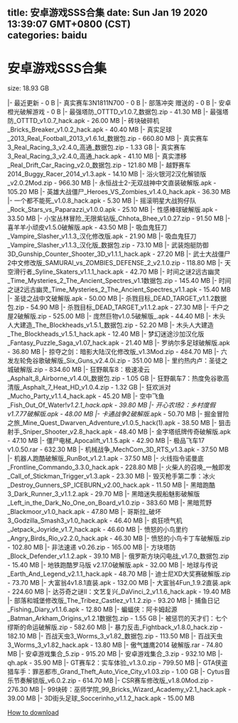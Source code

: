 
title: 安卓游戏SSS合集
date: Sun Jan 19 2020 13:39:07 GMT+0800 (CST)    
categories: baidu
---

# 安卓游戏SSS合集
size: 18.93 GB
 
 
|- 最近更新 - 0 B
|- 真实赛车3N1811N700 - 0 B
|- 部落冲突 赠送的 - 0 B
|- 安卓橙光破解游戏 - 0 B
|- 最强塔防_OTTTD_v1.0.7_数据包.zip - 41.30 MB
|- 最强塔防_OTTTD_v1.0.7_hack.apk - 26.00 MB
|- 砖块破碎机_Bricks_Breaker_v1.0.2_hack.apk - 40.40 MB
|- 真实足球_2013_Real_Football_2013_v1.6.1d_数据包.zip - 660.80 MB
|- 真实赛车3_Real_Racing_3_v2.4.0_高通_数据包.zip - 1.33 GB
|- 真实赛车3_Real_Racing_3_v2.4.0_高通_hack.apk - 41.10 MB
|- 真实漂移_Real_Drift_Car_Racing_v2.0_数据包.zip - 121.80 MB
|- 越野赛车2014_Buggy_Racer_2014_v1.3.apk - 14.10 MB
|- 浴火银河2汉化解锁版_v2.0.2Mod.zip - 966.30 MB
|- 永恒战士2-无双战神中文直装破解版.apk - 105.20 MB
|- 英雄大战僵尸_Heroes_VS_Zombies_v1.4.0_hack.apk - 36.30 MB
|- 一个都不能死_v1.0.8_hack.apk - 5.30 MB
|- 摇滚明星大战狗仔队_Rock_Stars_vs_Paparazzi_v1.0.0.apk - 25.10 MB
|- 性感棒球破解版.apk - 33.50 MB
|- 小宝丛林冒险_无限紫钻版_Chhota_Bhee_v1.0.27.zip - 91.50 MB
|- 喜羊羊小顽皮v1.5.0破解版.apk - 43.50 MB
|- 吸血鬼狂刀_Vampire_Slasher_v1.1.3_汉化修改版.apk - 21.90 MB
|- 吸血鬼狂刀_Vampire_Slasher_v1.1.3_汉化版_数据包.zip - 73.10 MB
|- 武装炮艇防御3D_Gunship_Counter_Shooter_3D_v1.1.1_hack.apk - 27.20 MB
|- 武士大战僵尸2中文修改版_SAMURAI_vs_ZOMBIES_DEFENSE_2_v2.1.0.zip - 118.80 MB
|- 天空滑行者_Syline_Skaters_v1.1.1_hack.apk - 42.70 MB
|- 时间之谜2远古幽灵_Time_Mysteries_2_The_Ancient_Spectres_v1.1数据包.zip - 145.40 MB
|- 时间之谜2远古幽灵_Time_Mysteries_2_The_Ancient_Spectres_v1.1.apk - 15.40 MB
|- 圣徒之战中文破解版.apk - 50.00 MB
|- 杀戮目标_DEAD_TARGET_v1.1.2数据包.zip - 54.90 MB
|- 杀戮目标_DEAD_TARGET_v1.1.2.apk - 27.30 MB
|- 千户之屋2破解版.zip - 525.00 MB
|- 庞然巨物v1.0.5破解版_.apk - 44.40 MB
|- 木头人大建造_The_Blockheads_v1.5.1_数据包.zip - 52.20 MB
|- 木头人大建造_The_Blockheads_v1.5.1_hack.apk - 12.40 MB
|- 梦幻迷途沙加汉化版_Fantasy_Puzzle_Saga_v1.07_hack.apk - 21.40 MB
|- 罗纳尔多足球破解版.apk - 36.80 MB
|- 掠夺之剑：暗影大陆汉化修改版_v1.3Mod.zip - 484.70 MB
|- 六发左轮免谷歌破解版_Six_Guns_v2.4.0i.zip - 351.00 MB
|- 里约热内卢：圣徒之城破解版.zip - 834.60 MB
|- 狂野飙车8：极速凌云_Asphalt_8_Airborne_v1.4.0l_数据包.zip - 1.05 GB
|- 狂野飙车7：热度免谷歌高清版_Asphalt_7_Heat_HD_v1.0.4.zip - 1.32 GB
|- 狂欢派对_Mucho_Party_v1.1.4_hack.apk - 45.20 MB
|- 空中飞鱼_Fish_Out_Of_Water!_v1.2.1_hack.apk - 39.80 MB
|- 开心农场2：乡村度假v1.7.77破解版.apk - 48.00 MB
|- 卡通战争2破解版_.apk - 50.70 MB
|- 掘金冒险之旅_Mine_Quest_Dwarven_Adventure_v1.0.5_hack(1).apk - 38.50 MB
|- 狙击射手_Sniper_Shooter_v2.8_hack.apk - 48.40 MB
|- 金字塔纸牌传奇破解版.apk - 47.10 MB
|- 僵尸电梯_Apocalift_v1.1.5.apk - 42.90 MB
|- 极品飞车17   v1.0.50.rar - 632.30 MB
|- 机械战争_MechCom_3D_RTS_v1.3.apk - 37.50 MB
|- 机器人跑酷破解版_RunBot_v1.2.1.apk - 37.50 MB
|- 火线指令诺曼底_Frontline_Commando_3.3.0_hack.apk - 228.80 MB
|- 火柴人的召唤_一触即发_Call_of_Stickman_Trigger_v1.3.apk - 23.30 MB
|- 毁灭枪手第二季：冰火_Destroy_Gunners_SP_ICEBURN_v2.00_hack.apk - 11.50 MB
|- 黑暗跑酷3_Dark_Runner_3_v1.1.2.apk - 29.70 MB
|- 黑暗迷失舰船魅影破解版_Left_in_the_Dark_No_One_on_Board_v1.0.zip - 383.60 MB
|- 黑暗荒野_Blackmoor_v1.0_hack.apk - 47.80 MB
|- 哥斯拉_破坏3_Godzilla_Smash3_v1.0_hack.apk - 46.40 MB
|- 疯狂喷气机_Jetpack_Joyride_v1.7_hack.apk - 46.60 MB
|- 愤怒的小鸟里约_Angry_Birds_Rio_v2.2.0_hack.apk - 46.30 MB
|- 愤怒的小鸟卡丁车破解版.zip - 102.80 MB
|- 非法速递 v0.26.zip - 165.00 MB
|- 方块塔防_Block_Defender_v1.1.2.apk - 39.10 MB
|- 俄罗斯方块闪电战_v1.7.0_数据包.zip - 15.40 MB
|- 地铁跑酷罗马版 v2.17.0破解版.apk - 32.00 MB
|- 地球与传说_Earth_And_Legend_v2.1.1_hack.apk - 48.70 MB
|- 迪士尼XD大奖赛破解版.zip - 73.70 MB
|- 大富翁4v1.8.1直装.apk - 132.00 MB
|- 大富翁4Fun_1.9.2直装.apk - 224.60 MB
|- 达芬奇之谜II：文艺复兴_DaVinci_2_v1.1.6_hack.apk - 19.40 MB
|- 部落和城堡修改版_The_Tribez_Castlez_v1.1.2.zip - 93.20 MB
|- 捕鱼日记_Fishing_Diary_v1.1.6.apk - 12.80 MB
|- 蝙蝠侠：阿卡姆起源_Batman_Arkham_Origins_v1.2.1数据包.zip - 1.55 GB
|- 被惩罚的天才们：七个缪斯的命运破解版.zip - 582.60 MB
|- 暴力反击_Fightback_v1.8.0_hack.zip - 182.10 MB
|- 百战天虫3_Worms_3_v1.82_数据包.zip - 113.50 MB
|- 百战天虫3_Worms_3_v1.82_hack.apk - 13.80 MB
|- 傲气雄鹰2014 破解版.rar - 74.80 MB
|- 安卓游戏集合_5.zip - 915.20 MB
|- 安卓游戏集合_3.zip - 932.10 MB
|- qh.apk - 35.90 MB
|- GT赛车2：实车体验_v1.3.0.zip - 799.50 MB
|- GTA侠盗猎车手：罪恶都市_Grand_Theft_Auto_Vice_City_v1.03.zip - 1.00 GB
|- Cytus音乐节奏解锁版_v6.0.2.zip - 614.70 MB
|- CSR赛车修改版_v1.8.0Mod.zip - 276.30 MB
|- 99块砖：巫师学院_99_Bricks_Wizard_Academy_v2.1_hack.apk - 39.00 MB
|- 3D街头足球_Soccerinho_v1.1.2_hack.apk - 15.00 MB

[How to download](https://bpcam.bemobtrk.com/go/2ceec3aa-1ca2-46d6-b9ff-aaa5c184517c?jno=5319)